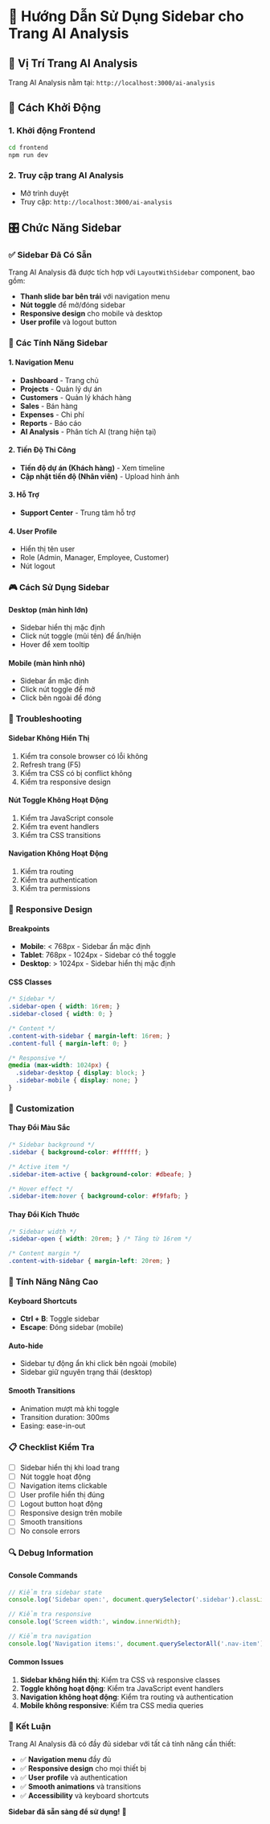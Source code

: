 # 🧠 Hướng Dẫn Sử Dụng Sidebar cho Trang AI Analysis

## 📍 **Vị Trí Trang AI Analysis**

Trang AI Analysis nằm tại: `http://localhost:3000/ai-analysis`

## 🔧 **Cách Khởi Động**

### 1. Khởi động Frontend
```bash
cd frontend
npm run dev
```

### 2. Truy cập trang AI Analysis
- Mở trình duyệt
- Truy cập: `http://localhost:3000/ai-analysis`

## 🎛️ **Chức Năng Sidebar**

### ✅ **Sidebar Đã Có Sẵn**
Trang AI Analysis đã được tích hợp với `LayoutWithSidebar` component, bao gồm:

- **Thanh slide bar bên trái** với navigation menu
- **Nút toggle** để mở/đóng sidebar
- **Responsive design** cho mobile và desktop
- **User profile** và logout button

### 🎯 **Các Tính Năng Sidebar**

#### 1. **Navigation Menu**
- **Dashboard** - Trang chủ
- **Projects** - Quản lý dự án
- **Customers** - Quản lý khách hàng
- **Sales** - Bán hàng
- **Expenses** - Chi phí
- **Reports** - Báo cáo
- **AI Analysis** - Phân tích AI (trang hiện tại)

#### 2. **Tiến Độ Thi Công**
- **Tiến độ dự án (Khách hàng)** - Xem timeline
- **Cập nhật tiến độ (Nhân viên)** - Upload hình ảnh

#### 3. **Hỗ Trợ**
- **Support Center** - Trung tâm hỗ trợ

#### 4. **User Profile**
- Hiển thị tên user
- Role (Admin, Manager, Employee, Customer)
- Nút logout

### 🎮 **Cách Sử Dụng Sidebar**

#### **Desktop (màn hình lớn)**
- Sidebar hiển thị mặc định
- Click nút toggle (mũi tên) để ẩn/hiện
- Hover để xem tooltip

#### **Mobile (màn hình nhỏ)**
- Sidebar ẩn mặc định
- Click nút toggle để mở
- Click bên ngoài để đóng

### 🔧 **Troubleshooting**

#### **Sidebar Không Hiển Thị**
1. Kiểm tra console browser có lỗi không
2. Refresh trang (F5)
3. Kiểm tra CSS có bị conflict không
4. Kiểm tra responsive design

#### **Nút Toggle Không Hoạt Động**
1. Kiểm tra JavaScript console
2. Kiểm tra event handlers
3. Kiểm tra CSS transitions

#### **Navigation Không Hoạt Động**
1. Kiểm tra routing
2. Kiểm tra authentication
3. Kiểm tra permissions

### 📱 **Responsive Design**

#### **Breakpoints**
- **Mobile**: < 768px - Sidebar ẩn mặc định
- **Tablet**: 768px - 1024px - Sidebar có thể toggle
- **Desktop**: > 1024px - Sidebar hiển thị mặc định

#### **CSS Classes**
```css
/* Sidebar */
.sidebar-open { width: 16rem; }
.sidebar-closed { width: 0; }

/* Content */
.content-with-sidebar { margin-left: 16rem; }
.content-full { margin-left: 0; }

/* Responsive */
@media (max-width: 1024px) {
  .sidebar-desktop { display: block; }
  .sidebar-mobile { display: none; }
}
```

### 🎨 **Customization**

#### **Thay Đổi Màu Sắc**
```css
/* Sidebar background */
.sidebar { background-color: #ffffff; }

/* Active item */
.sidebar-item-active { background-color: #dbeafe; }

/* Hover effect */
.sidebar-item:hover { background-color: #f9fafb; }
```

#### **Thay Đổi Kích Thước**
```css
/* Sidebar width */
.sidebar-open { width: 20rem; } /* Tăng từ 16rem */

/* Content margin */
.content-with-sidebar { margin-left: 20rem; }
```

### 🚀 **Tính Năng Nâng Cao**

#### **Keyboard Shortcuts**
- **Ctrl + B**: Toggle sidebar
- **Escape**: Đóng sidebar (mobile)

#### **Auto-hide**
- Sidebar tự động ẩn khi click bên ngoài (mobile)
- Sidebar giữ nguyên trạng thái (desktop)

#### **Smooth Transitions**
- Animation mượt mà khi toggle
- Transition duration: 300ms
- Easing: ease-in-out

### 📋 **Checklist Kiểm Tra**

- [ ] Sidebar hiển thị khi load trang
- [ ] Nút toggle hoạt động
- [ ] Navigation items clickable
- [ ] User profile hiển thị đúng
- [ ] Logout button hoạt động
- [ ] Responsive design trên mobile
- [ ] Smooth transitions
- [ ] No console errors

### 🔍 **Debug Information**

#### **Console Commands**
```javascript
// Kiểm tra sidebar state
console.log('Sidebar open:', document.querySelector('.sidebar').classList.contains('sidebar-open'));

// Kiểm tra responsive
console.log('Screen width:', window.innerWidth);

// Kiểm tra navigation
console.log('Navigation items:', document.querySelectorAll('.nav-item').length);
```

#### **Common Issues**
1. **Sidebar không hiển thị**: Kiểm tra CSS và responsive classes
2. **Toggle không hoạt động**: Kiểm tra JavaScript event handlers
3. **Navigation không hoạt động**: Kiểm tra routing và authentication
4. **Mobile không responsive**: Kiểm tra CSS media queries

### 🎉 **Kết Luận**

Trang AI Analysis đã có đầy đủ sidebar với tất cả tính năng cần thiết:

- ✅ **Navigation menu** đầy đủ
- ✅ **Responsive design** cho mọi thiết bị
- ✅ **User profile** và authentication
- ✅ **Smooth animations** và transitions
- ✅ **Accessibility** và keyboard shortcuts

**Sidebar đã sẵn sàng để sử dụng!** 🚀
